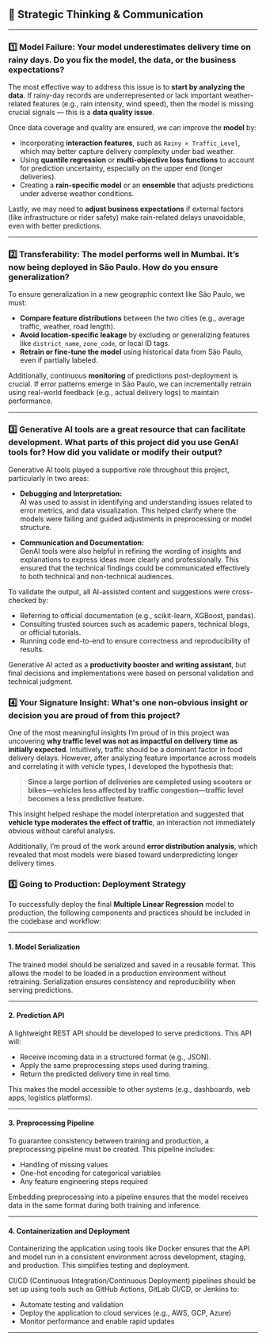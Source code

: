 ## 💭 Strategic Thinking & Communication

---

### 1️⃣ Model Failure: Your model underestimates delivery time on rainy days. Do you fix the model, the data, or the business expectations?

The most effective way to address this issue is to **start by analyzing the data**. If rainy-day records are underrepresented or lack important weather-related features (e.g., rain intensity, wind speed), then the model is missing crucial signals — this is a **data quality issue**.

Once data coverage and quality are ensured, we can improve the **model** by:

- Incorporating **interaction features**, such as `Rainy × Traffic_Level`, which may better capture delivery complexity under bad weather.
- Using **quantile regression** or **multi-objective loss functions** to account for prediction uncertainty, especially on the upper end (longer deliveries).
- Creating a **rain-specific model** or an **ensemble** that adjusts predictions under adverse weather conditions.

Lastly, we may need to **adjust business expectations** if external factors (like infrastructure or rider safety) make rain-related delays unavoidable, even with better predictions.

---

### 2️⃣ Transferability: The model performs well in Mumbai. It’s now being deployed in São Paulo. How do you ensure generalization?

To ensure generalization in a new geographic context like São Paulo, we must:

- **Compare feature distributions** between the two cities (e.g., average traffic, weather, road length).
- **Avoid location-specific leakage** by excluding or generalizing features like `district_name`, `zone_code`, or local ID tags.
- **Retrain or fine-tune the model** using historical data from São Paulo, even if partially labeled.

Additionally, continuous **monitoring** of predictions post-deployment is crucial. If error patterns emerge in São Paulo, we can incrementally retrain using real-world feedback (e.g., actual delivery logs) to maintain performance.

---

### 3️⃣ Generative AI tools are a great resource that can facilitate development. What parts of this project did you use GenAI tools for? How did you validate or modify their output?

Generative AI tools played a supportive role throughout this project, particularly in two areas:

- **Debugging and Interpretation:**  
  AI was used to assist in identifying and understanding issues related to error metrics, and data visualization. This helped clarify where the models were failing and guided adjustments in preprocessing or model structure.

- **Communication and Documentation:**  
  GenAI tools were also helpful in refining the wording of insights and explanations to express ideas more clearly and professionally. This ensured that the technical findings could be communicated effectively to both technical and non-technical audiences.

To validate the output, all AI-assisted content and suggestions were cross-checked by:

- Referring to official documentation (e.g., scikit-learn, XGBoost, pandas).
- Consulting trusted sources such as academic papers, technical blogs, or official tutorials.
- Running code end-to-end to ensure correctness and reproducibility of results.

Generative AI acted as a **productivity booster and writing assistant**, but final decisions and implementations were based on personal validation and technical judgment.

### 4️⃣ Your Signature Insight: What's one non-obvious insight or decision you are proud of from this project?

One of the most meaningful insights I’m proud of in this project was uncovering **why traffic level was not as impactful on delivery time as initially expected**. Intuitively, traffic should be a dominant factor in food delivery delays. However, after analyzing feature importance across models and correlating it with vehicle types, I developed the hypothesis that:

> **Since a large portion of deliveries are completed using scooters or bikes—vehicles less affected by traffic congestion—traffic level becomes a less predictive feature.**

This insight helped reshape the model interpretation and suggested that **vehicle type moderates the effect of traffic**, an interaction not immediately obvious without careful analysis.

Additionally, I’m proud of the work around **error distribution analysis**, which revealed that most models were biased toward underpredicting longer delivery times.



### 5️⃣ Going to Production: Deployment Strategy

To successfully deploy the final **Multiple Linear Regression** model to production, the following components and practices should be included in the codebase and workflow:

---

#### 1. Model Serialization
The trained model should be serialized and saved in a reusable format. This allows the model to be loaded in a production environment without retraining. Serialization ensures consistency and reproducibility when serving predictions.

---

#### 2. Prediction API
A lightweight REST API should be developed to serve predictions. This API will:
- Receive incoming data in a structured format (e.g., JSON).
- Apply the same preprocessing steps used during training.
- Return the predicted delivery time in real time.

This makes the model accessible to other systems (e.g., dashboards, web apps, logistics platforms).

---

#### 3. Preprocessing Pipeline
To guarantee consistency between training and production, a preprocessing pipeline must be created. This pipeline includes:
- Handling of missing values
- One-hot encoding for categorical variables
- Any feature engineering steps required

Embedding preprocessing into a pipeline ensures that the model receives data in the same format during both training and inference.

---

#### 4. Containerization and Deployment
Containerizing the application using tools like Docker ensures that the API and model run in a consistent environment across development, staging, and production. This simplifies testing and deployment.

CI/CD (Continuous Integration/Continuous Deployment) pipelines should be set up using tools such as GitHub Actions, GitLab CI/CD, or Jenkins to:
- Automate testing and validation
- Deploy the application to cloud services (e.g., AWS, GCP, Azure)
- Monitor performance and enable rapid updates

---